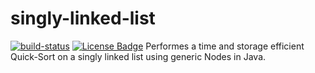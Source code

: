 # singly-linked-list
[![build-status](https://github.com/bytecodealliance/wasmtime/workflows/CI/badge.svg)](https://github.com/f-eliks/singly-linked-list/actions?query=workflow%3A%22Java+CI%22)
[![License Badge](https://img.shields.io/github/license/f-eliks/singly-linked-list.svg)](https://github.com/f-eliks/singly-linked-list/blob/master/LICENSE)
Performes a time and storage efficient Quick-Sort on a singly linked list using generic Nodes in Java.
